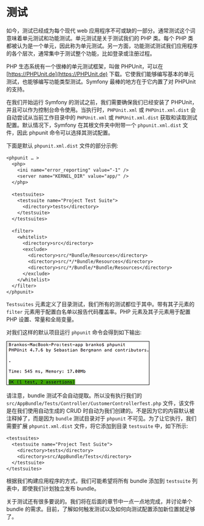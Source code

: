 # 测试

如今，测试已经成为每个现代 web 应用程序不可或缺的一部分。通常测试这个词意味着单元测试和功能测试。单元测试是关于测试我们的 PHP 类。每个 PHP 类都被认为是一个单元，因此称为单元测试。另一方面，功能测试测试我们应用程序的各个层次，通常集中于测试整个功能，比如登录或注册过程。

PHP 生态系统有一个很棒的单元测试框架，叫做 PHPUnit，可以在 [https://PHPUnit.de](https://PHPUnit.de) 下载。它使我们能够编写基本的单元测试，也能够编写功能类型测试。Symfony 最棒的地方在于它内置了对 PHPUnit 的支持。

在我们开始运行 Symfony 的测试之前，我们需要确保我们已经安装了 PHPUnit，并且可以作为控制台命令使用。当执行时，`PHPUnit.xml` 或 `PHPUnit.xml.dist` 会自动尝试从当前工作目录中的 `PHPUnit.xml` 或 `PHPUnit.xml.dist` 获取和读取测试配置。默认情况下，Symfony 在其根文件夹中附带一个 `phpunit.xml.dist` 文件，因此 phpunit 命令可以选择其测试配置。

下面是默认 `phpunit.xml.dist` 文件的部分示例:

```markup
<phpunit … >
  <php>
    <ini name="error_reporting" value="-1" />
    <server name="KERNEL_DIR" value="app/" />
  </php>

  <testsuites>
    <testsuite name="Project Test Suite">
      <directory>tests</directory>
    </testsuite>
  </testsuites>

  <filter>
    <whitelist>
      <directory>src</directory>
      <exclude>
        <directory>src/*Bundle/Resources</directory>
        <directory>src/*/*Bundle/Resources</directory>
        <directory>src/*/Bundle/*Bundle/Resources</directory>
      </exclude>
    </whitelist>
  </filter>
</phpunit>
```

`Testsuites` 元素定义了目录测试，我们所有的测试都位于其中。带有其子元素的 `filter` 元素用于配置白名单以报告代码覆盖率。PHP 元素及其子元素用于配置 PHP 设置、常量和全局变量。

对我们这样的默认项目运行 `phpunit` 命令会得到如下输出:

![](../../.gitbook/assets/image%20%28207%29.png)

请注意，bundle 测试不会自动提取。所以没有执行我们的 `src/AppBundle/Tests/Controller/CustomerControllerTest.php` 文件，该文件是在我们使用自动生成的 CRUD 时自动为我们创建的。不是因为它的内容默认被注释掉了，而是因为 `bundle` 测试目录对于 `phpunit` 不可见。为了让它执行，我们需要扩展 `phpunit.xml.dist` 文件，将它添加到目录 `testsuite` 中，如下所示:

```markup
<testsuites>
  <testsuite name="Project Test Suite">
    <directory>tests</directory>
    <directory>src/AppBundle/Tests</directory>
  </testsuite>
</testsuites>
```

根据我们构建应用程序的方式，我们可能希望将所有 bundle 添加到 `testsuite` 列表中，即使我们计划独立发布 bundle。

关于测试还有很多要说的。我们将在后面的章节中一点一点地完成，并讨论单个 bundle 的需求。目前，了解如何触发测试以及如何向测试配置添加新位置就足够了。

